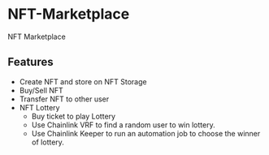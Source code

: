 # NFT-Marketplace
NFT Marketplace
## Features
- Create NFT and store on NFT Storage
- Buy/Sell NFT
- Transfer NFT to other user
- NFT Lottery
  - Buy ticket to play Lottery
  - Use Chainlink VRF to find a random user to win lottery.
  - Use Chainlink Keeper to run an automation job to choose the winner of lottery.
